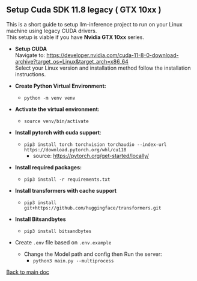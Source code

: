 ## Setup Cuda SDK 11.8 legacy ( GTX 10xx )
This is a short guide to setup llm-inference project to run on your Linux machine using legacy CUDA drivers. \
This setup is viable if you have **Nvidia GTX 10xx** series.

- **Setup CUDA** \
Navigate to: https://developer.nvidia.com/cuda-11-8-0-download-archive?target_os=Linux&target_arch=x86_64 \
Select your Linux version and installation method follow the installation instructions.

 
- **Create Python Virtual Environment:**
  - `python -m venv venv`


- **Activate the virtual environment:**
  - `source venv/bin/activate`


- **Install pytorch with cuda support**: 
  - `pip3 install torch torchvision torchaudio --index-url https://download.pytorch.org/whl/cu118`
    - source: https://pytorch.org/get-started/locally/ 
   

- **Install required packages:** 
  - `pip3 install -r requirements.txt`


- **Install transformers with cache support** 
  - `pip3 install git+https://github.com/huggingface/transformers.git`


- **Install Bitsandbytes**
  - `pip3 install bitsandbytes`


- Create `.env` file based on `.env.example`
  - Change the Model path and config then Run the server:
    - `python3 main.py --multiprocess`

[Back to main doc](../README.md)